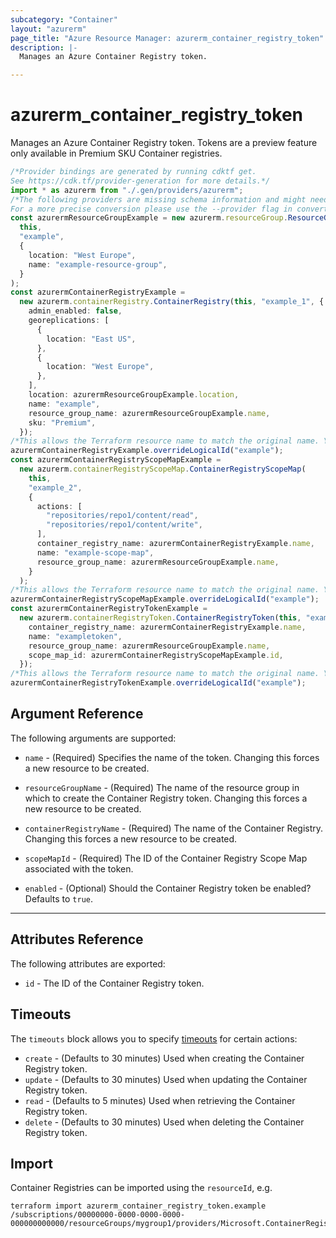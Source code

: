 ```yaml
---
subcategory: "Container"
layout: "azurerm"
page_title: "Azure Resource Manager: azurerm_container_registry_token"
description: |-
  Manages an Azure Container Registry token.

---
```


# azurerm\_container\_registry\_token

Manages an Azure Container Registry token. Tokens are a preview feature only available in Premium SKU Container registries.

```typescript
/*Provider bindings are generated by running cdktf get.
See https://cdk.tf/provider-generation for more details.*/
import * as azurerm from "./.gen/providers/azurerm";
/*The following providers are missing schema information and might need manual adjustments to synthesize correctly: azurerm.
For a more precise conversion please use the --provider flag in convert.*/
const azurermResourceGroupExample = new azurerm.resourceGroup.ResourceGroup(
  this,
  "example",
  {
    location: "West Europe",
    name: "example-resource-group",
  }
);
const azurermContainerRegistryExample =
  new azurerm.containerRegistry.ContainerRegistry(this, "example_1", {
    admin_enabled: false,
    georeplications: [
      {
        location: "East US",
      },
      {
        location: "West Europe",
      },
    ],
    location: azurermResourceGroupExample.location,
    name: "example",
    resource_group_name: azurermResourceGroupExample.name,
    sku: "Premium",
  });
/*This allows the Terraform resource name to match the original name. You can remove the call if you don't need them to match.*/
azurermContainerRegistryExample.overrideLogicalId("example");
const azurermContainerRegistryScopeMapExample =
  new azurerm.containerRegistryScopeMap.ContainerRegistryScopeMap(
    this,
    "example_2",
    {
      actions: [
        "repositories/repo1/content/read",
        "repositories/repo1/content/write",
      ],
      container_registry_name: azurermContainerRegistryExample.name,
      name: "example-scope-map",
      resource_group_name: azurermResourceGroupExample.name,
    }
  );
/*This allows the Terraform resource name to match the original name. You can remove the call if you don't need them to match.*/
azurermContainerRegistryScopeMapExample.overrideLogicalId("example");
const azurermContainerRegistryTokenExample =
  new azurerm.containerRegistryToken.ContainerRegistryToken(this, "example_3", {
    container_registry_name: azurermContainerRegistryExample.name,
    name: "exampletoken",
    resource_group_name: azurermResourceGroupExample.name,
    scope_map_id: azurermContainerRegistryScopeMapExample.id,
  });
/*This allows the Terraform resource name to match the original name. You can remove the call if you don't need them to match.*/
azurermContainerRegistryTokenExample.overrideLogicalId("example");

```

## Argument Reference

The following arguments are supported:

*   `name` - (Required) Specifies the name of the token. Changing this forces a new resource to be created.

*   `resourceGroupName` - (Required) The name of the resource group in which to create the Container Registry token. Changing this forces a new resource to be created.

*   `containerRegistryName` - (Required) The name of the Container Registry. Changing this forces a new resource to be created.

*   `scopeMapId` - (Required) The ID of the Container Registry Scope Map associated with the token.

*   `enabled` - (Optional) Should the Container Registry token be enabled? Defaults to `true`.

***

## Attributes Reference

The following attributes are exported:

* `id` - The ID of the Container Registry token.

## Timeouts

The `timeouts` block allows you to specify [timeouts](https://www.terraform.io/language/resources/syntax#operation-timeouts) for certain actions:

* `create` - (Defaults to 30 minutes) Used when creating the Container Registry token.
* `update` - (Defaults to 30 minutes) Used when updating the Container Registry token.
* `read` - (Defaults to 5 minutes) Used when retrieving the Container Registry token.
* `delete` - (Defaults to 30 minutes) Used when deleting the Container Registry token.

## Import

Container Registries can be imported using the `resourceId`, e.g.

```shell
terraform import azurerm_container_registry_token.example /subscriptions/00000000-0000-0000-0000-000000000000/resourceGroups/mygroup1/providers/Microsoft.ContainerRegistry/registries/myregistry1/tokens/token1
```
